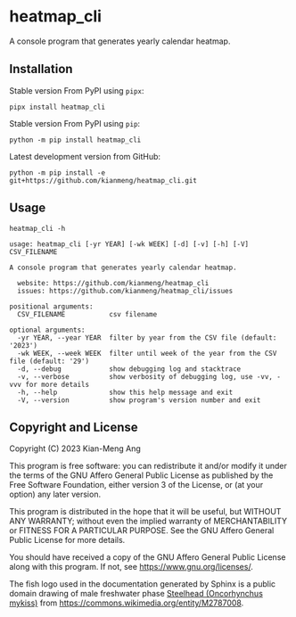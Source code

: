 # heatmap_cli

A console program that generates yearly calendar heatmap.

## Installation

Stable version From PyPI using `pipx`:

```console
pipx install heatmap_cli
```

Stable version From PyPI using `pip`:

```console
python -m pip install heatmap_cli
```

Latest development version from GitHub:

```console
python -m pip install -e git+https://github.com/kianmeng/heatmap_cli.git
```

## Usage

```console
heatmap_cli -h
```

```console
usage: heatmap_cli [-yr YEAR] [-wk WEEK] [-d] [-v] [-h] [-V] CSV_FILENAME

A console program that generates yearly calendar heatmap.

  website: https://github.com/kianmeng/heatmap_cli
  issues: https://github.com/kianmeng/heatmap_cli/issues

positional arguments:
  CSV_FILENAME           csv filename

optional arguments:
  -yr YEAR, --year YEAR  filter by year from the CSV file (default: '2023')
  -wk WEEK, --week WEEK  filter until week of the year from the CSV file (default: '29')
  -d, --debug            show debugging log and stacktrace
  -v, --verbose          show verbosity of debugging log, use -vv, -vvv for more details
  -h, --help             show this help message and exit
  -V, --version          show program's version number and exit
```

## Copyright and License

Copyright (C) 2023 Kian-Meng Ang

This program is free software: you can redistribute it and/or modify it under
the terms of the GNU Affero General Public License as published by the Free
Software Foundation, either version 3 of the License, or (at your option) any
later version.

This program is distributed in the hope that it will be useful, but WITHOUT ANY
WARRANTY; without even the implied warranty of MERCHANTABILITY or FITNESS FOR A
PARTICULAR PURPOSE. See the GNU Affero General Public License for more details.

You should have received a copy of the GNU Affero General Public License along
with this program. If not, see <https://www.gnu.org/licenses/>.

The fish logo used in the documentation generated by Sphinx is a public domain
drawing of male freshwater phase [Steelhead (Oncorhynchus
mykiss)](https://en.wikipedia.org/w/index.php?oldid=1147106962) from
<https://commons.wikimedia.org/entity/M2787008>.
